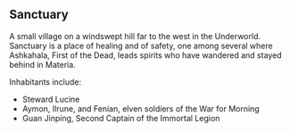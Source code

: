## Sanctuary

A small village on a windswept hill far to the west in the Underworld. Sanctuary is a place of healing and of safety, one among several where Ashkahala, First of the Dead, leads spirits who have wandered and stayed behind in Materia.

Inhabitants include:

* Steward Lucine
* Aymon, Ilrune, and Fenian, elven soldiers of the War for Morning
* Guan Jinping, Second Captain of the Immortal Legion